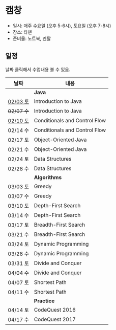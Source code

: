 # 캠창

+ 일시: 매주 수요일 (오후 5-6시), 토요일 (오후 7-8시)
+ 장소: 타덴
+ 준비물: 노트북, 멘탈

## 일정

날짜 클릭해서 수업내용 볼 수 있음.

| 날짜 | 내용 |
| - | - |
| | **Java** |
| [02/03 토](/lectures/2018-02-03) | Introduction to Java |
| ~~02/07 수~~ | Introduction to Java |
| [02/10 토](/lectures/2018-02-10) | Conditionals and Control Flow |
| 02/14 수 | Conditionals and Control Flow |
| 02/17 토 | Object-Oriented Java |
| 02/21 수 | Object-Oriented Java |
| 02/24 토 | Data Structures |
| 02/28 수 | Data Structures |
| | **Algorithms** |
| 03/03 토 | Greedy |
| 03/07 수 | Greedy |
| 03/10 토 | Depth-First Search |
| 03/14 수 | Depth-First Search |
| 03/17 토 | Breadth-First Search |
| 03/21 수 | Breadth-First Search |
| 03/24 토 | Dynamic Programming |
| 03/28 수 | Dynamic Programming |
| 03/31 토 | Divide and Conquer |
| 04/04 수 | Divide and Conquer |
| 04/07 토 | Shortest Path |
| 04/11 수 | Shortest Path |
| | **Practice** |
| 04/14 토 | CodeQuest 2016 |
| 04/17 수 | CodeQuest 2017 |
